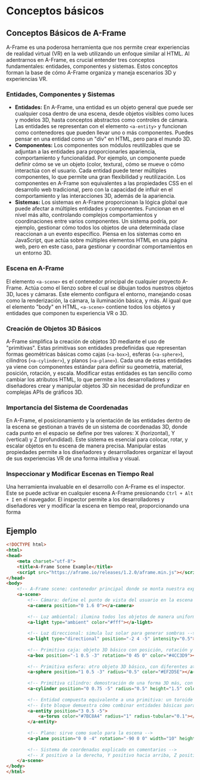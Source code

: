 # Conceptos básicos

## Conceptos Básicos de A-Frame

A-Frame es una poderosa herramienta que nos permite crear experiencias de realidad virtual (VR) en la web utilizando un enfoque similar al HTML. Al adentrarnos en A-Frame, es crucial entender tres conceptos fundamentales: entidades, componentes y sistemas. Estos conceptos forman la base de cómo A-Frame organiza y maneja escenarios 3D y experiencias VR.

### **Entidades, Componentes y Sistemas**

* **Entidades:** En A-Frame, una entidad es un objeto general que puede ser cualquier cosa dentro de una escena, desde objetos visibles como luces y modelos 3D, hasta conceptos abstractos como controles de cámara. Las entidades se representan con el elemento `<a-entity>` y funcionan como contenedores que pueden llevar uno o más componentes. Puedes pensar en una entidad como un "div" en HTML, pero para el mundo 3D.
* **Componentes:** Los componentes son módulos reutilizables que se adjuntan a las entidades para proporcionarles apariencia, comportamiento y funcionalidad. Por ejemplo, un componente puede definir cómo se ve un objeto (color, textura), cómo se mueve o cómo interactúa con el usuario. Cada entidad puede tener múltiples componentes, lo que permite una gran flexibilidad y reutilización. Los componentes en A-Frame son equivalentes a las propiedades CSS en el desarrollo web tradicional, pero con la capacidad de influir en el comportamiento y las interacciones 3D, además de la apariencia.
* **Sistemas:** Los sistemas en A-Frame proporcionan la lógica global que puede afectar a múltiples entidades y componentes. Funcionan en el nivel más alto, controlando complejos comportamientos y coordinaciones entre varios componentes. Un sistema podría, por ejemplo, gestionar cómo todos los objetos de una determinada clase reaccionan a un evento específico. Piensa en los sistemas como en JavaScript, que actúa sobre múltiples elementos HTML en una página web, pero en este caso, para gestionar y coordinar comportamientos en un entorno 3D.

### **Escena en A-Frame**

El elemento `<a-scene>` es el contenedor principal de cualquier proyecto A-Frame. Actúa como el lienzo sobre el cual se dibujan todos nuestros objetos 3D, luces y cámaras. Este elemento configura el entorno, manejando cosas como la renderización, la cámara, la iluminación básica, y más. Al igual que el elemento "body" en HTML, `<a-scene>` contiene todos los objetos y entidades que componen tu experiencia VR o 3D.

### **Creación de Objetos 3D Básicos**

A-Frame simplifica la creación de objetos 3D mediante el uso de "primitivas". Estas primitivas son entidades predefinidas que representan formas geométricas básicas como cajas (`<a-box>`), esferas (`<a-sphere>`), cilindros (`<a-cylinder>`), y planos (`<a-plane>`). Cada una de estas entidades ya viene con componentes estándar para definir su geometría, material, posición, rotación, y escala. Modificar estas entidades es tan sencillo como cambiar los atributos HTML, lo que permite a los desarrolladores y diseñadores crear y manipular objetos 3D sin necesidad de profundizar en complejas APIs de gráficos 3D.

### **Importancia del Sistema de Coordenadas**

En A-Frame, el posicionamiento y la orientación de las entidades dentro de la escena se gestionan a través de un sistema de coordenadas 3D, donde cada punto en el espacio se define por tres valores: X (horizontal), Y (vertical) y Z (profundidad). Este sistema es esencial para colocar, rotar, y escalar objetos en tu escena de manera precisa. Manipular estas propiedades permite a los diseñadores y desarrolladores organizar el layout de sus experiencias VR de una forma intuitiva y visual.

### **Inspeccionar y Modificar Escenas en Tiempo Real**

Una herramienta invaluable en el desarrollo con A-Frame es el inspector. Este se puede activar en cualquier escena A-Frame presionando `Ctrl + Alt + I` en el navegador. El inspector permite a los desarrolladores y diseñadores ver y modificar la escena en tiempo real, proporcionando una forma

## Ejemplo

```html
<!DOCTYPE html>
<html>
<head>
    <meta charset="utf-8">
    <title>A-Frame Scene Example</title>
    <script src="https://aframe.io/releases/1.2.0/aframe.min.js"></script>
</head>
<body>
    <!-- A-Frame scene: contenedor principal donde se monta nuestra experiencia VR -->
    <a-scene>
        <!-- Cámara: define el punto de vista del usuario en la escena -->
        <a-camera position="0 1.6 0"></a-camera>
        
        <!-- Luz ambiental: ilumina todos los objetos de manera uniforme -->
        <a-light type="ambient" color="#fff"></a-light>
        
        <!-- Luz direccional: simula luz solar para generar sombras -->
        <a-light type="directional" position="-2 4 -5" intensity="0.5"></a-light>
        
        <!-- Primitiva caja: objeto 3D básico con posición, rotación y color -->
        <a-box position="-1 0.5 -3" rotation="0 45 0" color="#4CC3D9"></a-box>
        
        <!-- Primitiva esfera: otro objeto 3D básico, con diferentes atributos -->
        <a-sphere position="1 0.5 -3" radius="0.5" color="#EF2D5E"></a-sphere>
        
        <!-- Primitiva cilindro: demostración de una forma 3D más, con textura -->
        <a-cylinder position="0 0.75 -5" radius="0.5" height="1.5" color="#FFC65D"></a-cylinder>
        
        <!-- Entidad compuesta equivalente a una primitiva: un toroide hecho de entidades básicas -->
        <!-- Este bloque demuestra cómo combinar entidades básicas para formar objetos complejos -->
        <a-entity position="3 0.5 -5">
            <a-torus color="#7BC8A4" radius="1" radius-tubular="0.1"></a-torus>
        </a-entity>
        
        <!-- Plano: sirve como suelo para la escena -->
        <a-plane position="0 0 -4" rotation="-90 0 0" width="10" height="10" color="#7DA7D9"></a-plane>
        
        <!-- Sistema de coordenadas explicado en comentarios -->
        <!-- X positivo a la derecha, Y positivo hacia arriba, Z positivo sale de la pantalla -->
    </a-scene>
</body>
</html>

```
